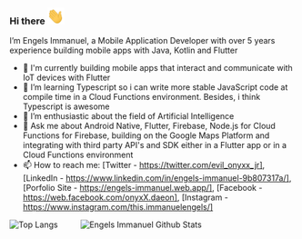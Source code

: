 ### Hi there <img src="https://raw.githubusercontent.com/ABSphreak/ABSphreak/master/gifs/Hi.gif" width="30px">
I’m Engels Immanuel, a Mobile Application Developer with over 5 years experience building mobile apps with Java, Kotlin and Flutter

- 🔭 I'm currently building mobile apps that interact and communicate with IoT devices with Flutter
- 🌱 I’m learning Typescript so i can write more stable JavaScript code at compile time in a Cloud Functions environment. Besides, i think Typescript is awesome
- 👯 I’m enthusiastic about the field of Artificial Intelligence
- 💬 Ask me about Android Native, Flutter, Firebase, Node.js for Cloud Functions for Firebase, building on the Google Maps Platform and integrating with third party API's and SDK either in a Flutter app or in a Cloud Functions environment
- 📫 How to reach me: [Twitter - https://twitter.com/evil_onyxx_jr], [LinkedIn - https://www.linkedin.com/in/engels-immanuel-9b807317a/], [Porfolio Site - https://engels-immanuel.web.app/], [Facebook - https://web.facebook.com/onyxX.daeon], [Instagram - https://www.instagram.com/this.immanuelengels/]

![Top Langs](https://github-readme-stats.vercel.app/api/top-langs/?username=Daeon97&theme=tokyonight) &emsp; &emsp; ![Engels Immanuel Github Stats](https://github-readme-stats.vercel.app/api?username=Daeon97&&show_icons=true&tile_color=ffffff&com_color=bb2acf&&text_color=daf7dc&bg_color=191919)
